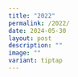 ```yaml
---
title: "2022"
permalink: /2022/
date: 2024-05-30
layout: post
description: ""
image: ""
variant: tiptap
---
```

<p></p>